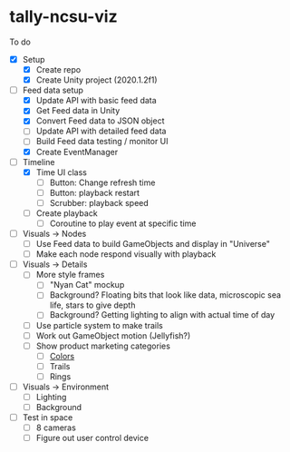 # tally-ncsu-viz


To do
- [x] Setup
  - [x] Create repo
  - [x] Create Unity project (2020.1.2f1)
- [ ] Feed data setup
  - [x] Update API with basic feed data
  - [x] Get Feed data in Unity
  - [x] Convert Feed data to JSON object
  - [ ] Update API with detailed feed data
  - [ ] Build Feed data testing / monitor UI
  - [x] Create EventManager

- [ ] Timeline
  - [x] Time UI class
    - [ ] Button: Change refresh time
    - [ ] Button: playback restart
    - [ ] Scrubber: playback speed
  - [ ] Create playback 
    - [ ] Coroutine to play event at specific time

- [ ] Visuals -> Nodes
  - [ ] Use Feed data to build GameObjects and display in "Universe"
  - [ ] Make each node respond visually with playback

- [ ] Visuals -> Details
  - [ ] More style frames 
      - [ ] "Nyan Cat" mockup
      - [ ] Background? Floating bits that look like data, microscopic sea life, stars to give depth
      - [ ] Background? Getting lighting to align with actual time of day
  - [ ] Use particle system to make trails
  - [ ] Work out GameObject motion (Jellyfish?)
  - [ ] Show product marketing categories
    - [ ] [Colors](https://github.com/sneakaway-studio/tally-api/blob/master/public/assets/css/sass/custom.scss)
    - [ ] Trails
    - [ ] Rings
- [ ] Visuals -> Environment
  - [ ] Lighting
  - [ ] Background
- [ ] Test in space
  - [ ] 8 cameras
  - [ ] Figure out user control device
